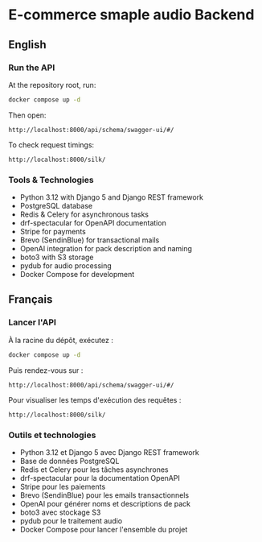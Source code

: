 # E-commerce smaple audio Backend

## English

### Run the API
At the repository root, run:

```bash
docker compose up -d
```

Then open:

```
http://localhost:8000/api/schema/swagger-ui/#/
```

To check request timings:

```
http://localhost:8000/silk/
```

### Tools & Technologies

- Python 3.12 with Django 5 and Django REST framework
- PostgreSQL database
- Redis & Celery for asynchronous tasks
- drf-spectacular for OpenAPI documentation
- Stripe for payments
- Brevo (SendinBlue) for transactional mails
- OpenAI integration for pack description and naming
- boto3 with S3 storage
- pydub for audio processing
- Docker Compose for development

## Français

### Lancer l'API
À la racine du dépôt, exécutez :

```bash
docker compose up -d
```

Puis rendez-vous sur :

```
http://localhost:8000/api/schema/swagger-ui/#/
```

Pour visualiser les temps d'exécution des requêtes :

```
http://localhost:8000/silk/
```

### Outils et technologies

- Python 3.12 et Django 5 avec Django REST framework
- Base de données PostgreSQL
- Redis et Celery pour les tâches asynchrones
- drf-spectacular pour la documentation OpenAPI
- Stripe pour les paiements
- Brevo (SendinBlue) pour les emails transactionnels
- OpenAI pour générer noms et descriptions de pack
- boto3 avec stockage S3
- pydub pour le traitement audio
- Docker Compose pour lancer l'ensemble du projet

